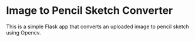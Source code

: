 # Image to Pencil Sketch Converter


This is a simple Flask app that converts an uploaded image to pencil sketch using Opencv.
